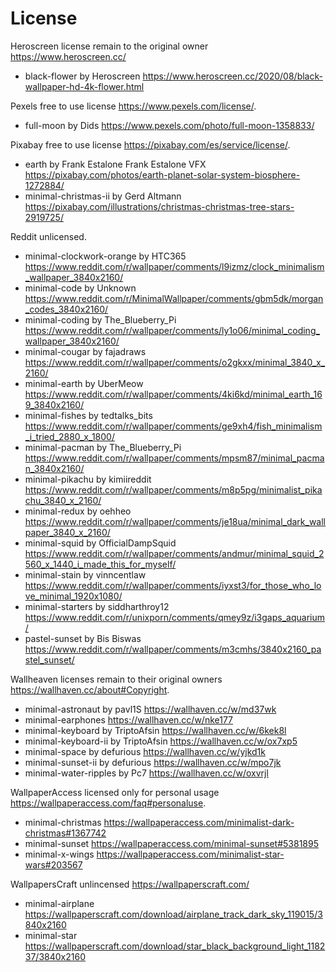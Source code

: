 # License

Heroscreen license remain to the original owner <https://www.heroscreen.cc/>

- black-flower by Heroscreen <https://www.heroscreen.cc/2020/08/black-wallpaper-hd-4k-flower.html>

Pexels free to use license <https://www.pexels.com/license/>.

- full-moon by Dids <https://www.pexels.com/photo/full-moon-1358833/>

Pixabay free to use license <https://pixabay.com/es/service/license/>.

- earth by Frank Estalone Frank Estalone VFX <https://pixabay.com/photos/earth-planet-solar-system-biosphere-1272884/>
- minimal-christmas-ii by Gerd Altmann <https://pixabay.com/illustrations/christmas-christmas-tree-stars-2919725/>

Reddit unlicensed.

- minimal-clockwork-orange by HTC365 <https://www.reddit.com/r/wallpaper/comments/l9izmz/clock_minimalism_wallpaper_3840x2160/>
- minimal-code by Unknown <https://www.reddit.com/r/MinimalWallpaper/comments/gbm5dk/morgan_codes_3840x2160/>
- minimal-coding by The_Blueberry_Pi <https://www.reddit.com/r/wallpaper/comments/ly1o06/minimal_coding_wallpaper_3840x2160/>
- minimal-cougar by fajadraws <https://www.reddit.com/r/wallpaper/comments/o2gkxx/minimal_3840_x_2160/>
- minimal-earth by UberMeow <https://www.reddit.com/r/wallpaper/comments/4ki6kd/minimal_earth_169_3840x2160/>
- minimal-fishes by tedtalks_bits <https://www.reddit.com/r/wallpaper/comments/ge9xh4/fish_minimalism_i_tried_2880_x_1800/>
- minimal-pacman by The_Blueberry_Pi <https://www.reddit.com/r/wallpaper/comments/mpsm87/minimal_pacman_3840x2160/>
- minimal-pikachu by kimiireddit <https://www.reddit.com/r/wallpaper/comments/m8p5pg/minimalist_pikachu_3840_x_2160/>
- minimal-redux by oehheo <https://www.reddit.com/r/wallpaper/comments/je18ua/minimal_dark_wallpaper_3840_x_2160/>
- minimal-squid by OfficialDampSquid <https://www.reddit.com/r/wallpaper/comments/andmur/minimal_squid_2560_x_1440_i_made_this_for_myself/>
- minimal-stain by vinncentlaw <https://www.reddit.com/r/wallpaper/comments/iyxst3/for_those_who_love_minimal_1920x1080/>
- minimal-starters by siddharthroy12 <https://www.reddit.com/r/unixporn/comments/qmey9z/i3gaps_aquarium/>
- pastel-sunset by Bis Biswas <https://www.reddit.com/r/wallpaper/comments/m3cmhs/3840x2160_pastel_sunset/>

Wallheaven licenses remain to their original owners <https://wallhaven.cc/about#Copyright>.

- minimal-astronaut by pavl1S <https://wallhaven.cc/w/md37wk>
- minimal-earphones <https://wallhaven.cc/w/nke177>
- minimal-keyboard by TriptoAfsin <https://wallhaven.cc/w/6kek8l>
- minimal-keyboard-ii by TriptoAfsin <https://wallhaven.cc/w/ox7xp5>
- minimal-space by defurious <https://wallhaven.cc/w/yjkd1k>
- minimal-sunset-ii by defurious <https://wallhaven.cc/w/mpo7jk>
- minimal-water-ripples by Pc7 <https://wallhaven.cc/w/oxvrjl>

WallpaperAccess licensed only for personal usage <https://wallpaperaccess.com/faq#personaluse>.

- minimal-christmas <https://wallpaperaccess.com/minimalist-dark-christmas#1367742>
- minimal-sunset <https://wallpaperaccess.com/minimal-sunset#5381895>
- minimal-x-wings <https://wallpaperaccess.com/minimalist-star-wars#203567>

WallpapersCraft unlincensed <https://wallpaperscraft.com/>

- minimal-airplane <https://wallpaperscraft.com/download/airplane_track_dark_sky_119015/3840x2160>
- minimal-star <https://wallpaperscraft.com/download/star_black_background_light_118237/3840x2160>
